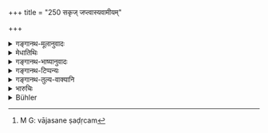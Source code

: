 +++
title = "250 सकृज् जप्त्वास्यवामीयम्"

+++

<details><summary>गङ्गानथ-मूलानुवादः</summary>

Having stolen gold, one instantly becomes free from impurity, by reciting once the ‘Āsyavāmīya hymn’ and the ‘Śivasaṅkalpa hymn.’—(250)
</details>

<details><summary>मेधातिथिः</summary>

अत्र **सकृत्**ग्रहणात् पूर्वत्र पाठावृत्तिः प्रतीयते । सा च समाचाराद् अन्यत्र दर्शनाच् च । "त्रिर् जपित्वाघमर्षणम्" (म्ध् ११.२५८) इत्य् अत्रापेक्षायाम् अधिकृतेन संबन्धः । **अस्यवाम**शब्दो ऽस्मिन् सूक्ते ऽस्तीति "मतौ छः सूक्तनाम्नोः" (पाण् ५.२.५९) इति शब्दव्युत्पत्तिः । "अस्य वामस्य पलितस्य होतुः" (र्व्१.१६४.१) इति द्वापञ्चशदृचं सूक्तम् । **शिवसंकल्पम्** अपि "यज् जाग्रतो दूरम् उदैति" (व्स् ३४.१) इति वाजसनेयषडृचम्[^३९४] ॥ ११.२५० ॥


[^३९४]:
     M G: vājasane ṣaḍṛcam
</details>

<details><summary>गङ्गानथ-भाष्यानुवादः</summary>

From the mention of ‘*once*’ in the present text, it follows that in the foregoing verses, a *repetition* is meant; and this is also indicated by usage and by what we find expressly stated in other cases:—*e.g*., ‘Having recited the “Aghamarṣaṇa Hymn” *three times*’ (259); which is connected with conditional liability.

‘*Āsyavāmīya*’ is the name of that hymn ‘which contains the word
*asyavama*,’—the word being formed according to Pāṇini, 5.2.59. This is
a hymn containing fifty-two verses, beginning with the words ‘*asya vāmasya palitasya hotuḥ*’ (Ṛgveda, 1.164.1.).

‘*Śivasaṅkalpa Hymn*’—consisting of six verses, beginning with ‘*yajjāgrato dūramudaiti*.’ (Vājasaneya Saṃhitā, 34.1).—(250)
</details>

<details><summary>गङ्गानथ-टिप्पन्यः</summary>

This verse is quoted in *Mitākṣarā* (3.304), which remarks that this
refers to a case where a person with excellent qualifications has stolen
the gold belonging to a man with absolutely no good qualities.
</details>

<details><summary>गङ्गानथ-तुल्य-वाक्यानि</summary>

*Vaśiṣṭha* (26.6).—‘Even the gold-stealer becomes instantly freed from
guilt, if he once recites the hymn beginning with “*Asya vāmasya*,” and
also the *Śivasaṅkalpa* texts.’

*Yājñavalkya* (3.303).—[(See above verse
249.)]
</details>

<details><summary>भारुचिः</summary>

"अस्य वामस्य पलितस्य होतुः" इति द्विपञ्चाशद् ऋग्लक्षितं सूक्तम् **आस्यवामीयम्** । **शिवसंकल्पम्** अपि सूक्तम् "यज् जाग्रतो दूरम् उदैति दैवम्" इति षडृगुपलक्षितम् । सकृद् इति च प्रत्यहम् एतज्जपकर्ममासं ज्ञेयम् अधिकराद् । उक्तं हि- "अपि भ्रूणहनं मासात्" इति ॥ ११.२४७ ॥
</details>

<details><summary>Bühler</summary>

251	Even he who has stolen gold, instantly becomes free from guilt, if he once mutters (the hymn beginning with the words) 'The middlemost brother of this beautiful, ancient Hotri-priest' and the Sivasamkalpa.
</details>
